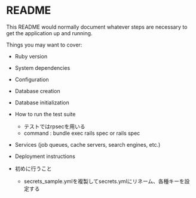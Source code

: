 # README

This README would normally document whatever steps are necessary to get the
application up and running.

Things you may want to cover:

* Ruby version

* System dependencies

* Configuration

* Database creation

* Database initialization

* How to run the test suite
  - テストではrpsecを用いる
  - command : bundle exec rails spec or rails spec

* Services (job queues, cache servers, search engines, etc.)

* Deployment instructions

* 初めに行うこと
  - secrets_sample.ymlを複製してsecrets.ymlにリネーム、各種キーを設定する
